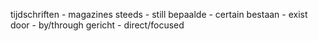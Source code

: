 tijdschriften - magazines
steeds - still 
bepaalde - certain
bestaan - exist
door - by/through
gericht - direct/focused